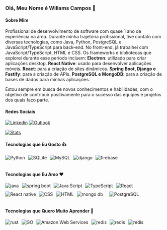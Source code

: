 ### Olá, Meu Nome é Willams Campos 👋

#### Sobre Mim

Profissional de desenvolvimento de software com quase 1 ano de experiência na área. Durante minha trajetória profissional, tive contato com diversas tecnologias, como Java, Python, PostgreSQL e JavaScript/TypeScript para back-end. No front-end, já trabalhei com JavaScript/TypeScript, HTML e CSS.
Os frameworks e bibliotecas que explorei durante esse período incluem:
**Electron**: utilizado para criar aplicações desktop.
**React Native**: usado para desenvolver aplicações móveis.
**React**: para a criação de sites dinâmicos.
**Spring Boot, Django e Fastify**: para a criação de APIs.
**PostgreSQL e MongoDB**: para a criação de bases de dados para minhas aplicações.

Estou sempre em busca de novos conhecimentos e habilidades, com o objetivo de contribuir positivamente para o sucesso das equipes e projetos dos quais faço parte.

#### Redes Sociais

[![Linkedin](https://img.shields.io/badge/LinkedIn-0077B5?style=for-the-badge&logo=linkedin&logoColor=white)](https://www.linkedin.com/in/willams-campos-05aaa11bb/) [![Outlook](https://img.shields.io/badge/email-0077B5?style=for-the-badge&logo=microsoft&logoColor=white)](mailto:willamscampos@outlook.com)

<div style="display: flex; gap: 10px;">
    <a href="#">
        <img src="https://github-readme-stats.vercel.app/api/top-langs/?username=waccampos&theme=dark" alt="Stats">
    </a>
    
</div>

#### Tecnologias que Eu Gosto :thumbsup:

<div style="display: flex;gap: 10px">
    <img align="center" alt="Python" src="https://img.shields.io/badge/Python-F7DF1E?style=for-the-badge&logo=python&logoColor=black">
    <img align="center" alt="SQLite" src="https://img.shields.io/badge/SQLite-07405E?style=for-the-badge&logo=sqlite&logoColor=white">
    <img align="center" alt="MySQL" src="https://img.shields.io/badge/MySQL-00000F?style=for-the-badge&logo=mysql&logoColor=white">
    <img align="center" alt="django" src="https://img.shields.io/badge/django-000000?style=for-the-badge&logo=django&logoColor=white">
    <img align="center" alt="firebase" src="https://img.shields.io/badge/firebase-239120?style=for-the-badge&logo=firebase&logoColor=white">
</div>

</br>

#### Tecnologias que Eu Amo :heart:

<div style="display: flex;flex-wrap:wrap;gap:10px">
    <img  align="center" alt="java" src="https://img.shields.io/badge/Java-ca0000?style=for-the-badge&logo=oracle&logoColor=white">
    <img  align="center" alt="spring boot" src="https://img.shields.io/badge/spring boot-239120?style=for-the-badge&logo=spring&logoColor=white" >
    <img align="center" alt="Java Script" src="https://img.shields.io/badge/JavaScript-F7DF1E?style=for-the-badge&logo=javascript&logoColor=black" >
    <img align="center" alt="TypeScript" src="https://img.shields.io/badge/TypeScript-316192?style=for-the-badge&logo=TypeScript&logoColor=white">
    <img align="center" alt="React" src="https://img.shields.io/badge/React-316192?style=for-the-badge&logo=React&logoColor=white">
    <img align="center" alt="React native" src="https://img.shields.io/badge/React native-316192?style=for-the-badge&logo=React&logoColor=white" >
    <img align="center" alt="CSS" src="https://img.shields.io/badge/CSS-0080FF?&style=for-the-badge&logo=css3&logoColor=white" >
    <img align="center" alt="HTML" src="https://img.shields.io/badge/HTML-ff8200?style=for-the-badge&logo=html5&logoColor=white" >
    <img align="center" alt="mongo db" src="https://img.shields.io/badge/mongo db-239120?style=for-the-badge&logo=mongodb&logoColor=white" >
    </br>
    <img align="center" alt="PostgreSQL" src="https://img.shields.io/badge/PostgreSQL-316192?style=for-the-badge&logo=postgresql&logoColor=white" >
</div>

</br>

#### Tecnologias que Quero Muito Aprender :brain:

<div style="display: flex;gap: 10px">
    <img align="center" alt="rust" src="https://img.shields.io/badge/rust-F7DF1E?style=for-the-badge&logo=rust&logoColor=black">
    <img align="center" alt="GO" src="https://img.shields.io/badge/go-316192?style=for-the-badge&logo=go&logoColor=white">
    <img align="center" alt="Amazon Web Services" src="https://img.shields.io/badge/aws-316192?style=for-the-badge&logo=Amazon-Web-Services&logoColor=white">
    <img align="center" alt="redis" src="https://img.shields.io/badge/redis-FF0000?style=for-the-badge&logo=redis&logoColor=white">
    <img align="center" alt="redis" src="https://img.shields.io/badge/graph QL-FF00FF?style=for-the-badge&logo=graphql&logoColor=white">
    <img align="center" alt="redis" src="https://img.shields.io/badge/nest-FF0000?style=for-the-badge&logo=nestjs&logoColor=white">
</div>

</br>

